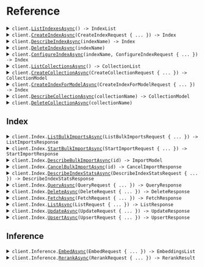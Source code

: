 # Reference
<details><summary><code>client.<a href="/src/Pinecone/BasePinecone.cs">ListIndexesAsync</a>() -> IndexList</code></summary>
<dl>
<dd>

#### 📝 Description

<dl>
<dd>

<dl>
<dd>

This operation returns a list of all indexes in a project.
</dd>
</dl>
</dd>
</dl>

#### 🔌 Usage

<dl>
<dd>

<dl>
<dd>

```csharp
await client.ListIndexesAsync();
```
</dd>
</dl>
</dd>
</dl>


</dd>
</dl>
</details>

<details><summary><code>client.<a href="/src/Pinecone/BasePinecone.cs">CreateIndexAsync</a>(CreateIndexRequest { ... }) -> Index</code></summary>
<dl>
<dd>

#### 📝 Description

<dl>
<dd>

<dl>
<dd>

This operation deploys a Pinecone index. This is where you specify the measure of similarity, the dimension of vectors to be stored in the index, which cloud provider you would like to deploy with, and more.
  
For guidance and examples, see [Create an index](https://docs.pinecone.io/guides/indexes/create-an-index#create-a-serverless-index).
</dd>
</dl>
</dd>
</dl>

#### 🔌 Usage

<dl>
<dd>

<dl>
<dd>

```csharp
await client.CreateIndexAsync(
    new CreateIndexRequest
    {
        Name = "movie-recommendations",
        Dimension = 1536,
        Metric = CreateIndexRequestMetric.Cosine,
        DeletionProtection = DeletionProtection.Enabled,
        Spec = new ServerlessIndexSpec
        {
            Serverless = new ServerlessSpec
            {
                Cloud = ServerlessSpecCloud.Gcp,
                Region = "us-east1",
            },
        },
    }
);
```
</dd>
</dl>
</dd>
</dl>

#### ⚙️ Parameters

<dl>
<dd>

<dl>
<dd>

**request:** `CreateIndexRequest` 
    
</dd>
</dl>
</dd>
</dl>


</dd>
</dl>
</details>

<details><summary><code>client.<a href="/src/Pinecone/BasePinecone.cs">DescribeIndexAsync</a>(indexName) -> Index</code></summary>
<dl>
<dd>

#### 📝 Description

<dl>
<dd>

<dl>
<dd>

Get a description of an index.
</dd>
</dl>
</dd>
</dl>

#### 🔌 Usage

<dl>
<dd>

<dl>
<dd>

```csharp
await client.DescribeIndexAsync("test-index");
```
</dd>
</dl>
</dd>
</dl>

#### ⚙️ Parameters

<dl>
<dd>

<dl>
<dd>

**indexName:** `string` — The name of the index to be described.
    
</dd>
</dl>
</dd>
</dl>


</dd>
</dl>
</details>

<details><summary><code>client.<a href="/src/Pinecone/BasePinecone.cs">DeleteIndexAsync</a>(indexName)</code></summary>
<dl>
<dd>

#### 📝 Description

<dl>
<dd>

<dl>
<dd>

This operation deletes an existing index.
</dd>
</dl>
</dd>
</dl>

#### 🔌 Usage

<dl>
<dd>

<dl>
<dd>

```csharp
await client.DeleteIndexAsync("test-index");
```
</dd>
</dl>
</dd>
</dl>

#### ⚙️ Parameters

<dl>
<dd>

<dl>
<dd>

**indexName:** `string` — The name of the index to delete.
    
</dd>
</dl>
</dd>
</dl>


</dd>
</dl>
</details>

<details><summary><code>client.<a href="/src/Pinecone/BasePinecone.cs">ConfigureIndexAsync</a>(indexName, ConfigureIndexRequest { ... }) -> Index</code></summary>
<dl>
<dd>

#### 📝 Description

<dl>
<dd>

<dl>
<dd>

This operation configures an existing index. 

For serverless indexes, you can configure index deletion protection, tags, and integrated inference embedding settings for the index. For pod-based indexes, you can configure the pod size, number of replicas, tags, and index deletion protection.

It is not possible to change the pod type of a pod-based index. However, you can create a collection from a pod-based index and then [create a new pod-based index with a different pod type](http://docs.pinecone.io/guides/indexes/create-an-index#create-an-index-from-a-collection) from the collection. For guidance and examples, see [Configure an index](http://docs.pinecone.io/guides/indexes/configure-an-index).
</dd>
</dl>
</dd>
</dl>

#### 🔌 Usage

<dl>
<dd>

<dl>
<dd>

```csharp
await client.ConfigureIndexAsync(
    "test-index",
    new ConfigureIndexRequest
    {
        Spec = new ConfigureIndexRequestSpec
        {
            Pod = new ConfigureIndexRequestSpecPod { PodType = "p1.x2" },
        },
    }
);
```
</dd>
</dl>
</dd>
</dl>

#### ⚙️ Parameters

<dl>
<dd>

<dl>
<dd>

**indexName:** `string` — The name of the index to configure.
    
</dd>
</dl>

<dl>
<dd>

**request:** `ConfigureIndexRequest` 
    
</dd>
</dl>
</dd>
</dl>


</dd>
</dl>
</details>

<details><summary><code>client.<a href="/src/Pinecone/BasePinecone.cs">ListCollectionsAsync</a>() -> CollectionList</code></summary>
<dl>
<dd>

#### 📝 Description

<dl>
<dd>

<dl>
<dd>

This operation returns a list of all collections in a project.
Serverless indexes do not support collections.
</dd>
</dl>
</dd>
</dl>

#### 🔌 Usage

<dl>
<dd>

<dl>
<dd>

```csharp
await client.ListCollectionsAsync();
```
</dd>
</dl>
</dd>
</dl>


</dd>
</dl>
</details>

<details><summary><code>client.<a href="/src/Pinecone/BasePinecone.cs">CreateCollectionAsync</a>(CreateCollectionRequest { ... }) -> CollectionModel</code></summary>
<dl>
<dd>

#### 📝 Description

<dl>
<dd>

<dl>
<dd>

This operation creates a Pinecone collection.
  
Serverless indexes do not support collections.
</dd>
</dl>
</dd>
</dl>

#### 🔌 Usage

<dl>
<dd>

<dl>
<dd>

```csharp
await client.CreateCollectionAsync(
    new CreateCollectionRequest { Name = "example-collection", Source = "example-source-index" }
);
```
</dd>
</dl>
</dd>
</dl>

#### ⚙️ Parameters

<dl>
<dd>

<dl>
<dd>

**request:** `CreateCollectionRequest` 
    
</dd>
</dl>
</dd>
</dl>


</dd>
</dl>
</details>

<details><summary><code>client.<a href="/src/Pinecone/BasePinecone.cs">CreateIndexForModelAsync</a>(CreateIndexForModelRequest { ... }) -> Index</code></summary>
<dl>
<dd>

#### 📝 Description

<dl>
<dd>

<dl>
<dd>

This operation creates a serverless integrated inference index for a specific embedding model.

Refer to the [model guide](https://docs.pinecone.io/guides/inference/understanding-inference#embedding-models) for available models and model details.
</dd>
</dl>
</dd>
</dl>

#### 🔌 Usage

<dl>
<dd>

<dl>
<dd>

```csharp
await client.CreateIndexForModelAsync(
    new CreateIndexForModelRequest
    {
        Name = "multilingual-e5-large-index",
        Cloud = CreateIndexForModelRequestCloud.Gcp,
        Region = "us-east1",
        DeletionProtection = DeletionProtection.Enabled,
        Embed = new CreateIndexForModelRequestEmbed
        {
            Model = "multilingual-e5-large",
            Metric = CreateIndexForModelRequestEmbedMetric.Cosine,
            FieldMap = new Dictionary<string, object>() { { "text", "your-text-field" } },
        },
    }
);
```
</dd>
</dl>
</dd>
</dl>

#### ⚙️ Parameters

<dl>
<dd>

<dl>
<dd>

**request:** `CreateIndexForModelRequest` 
    
</dd>
</dl>
</dd>
</dl>


</dd>
</dl>
</details>

<details><summary><code>client.<a href="/src/Pinecone/BasePinecone.cs">DescribeCollectionAsync</a>(collectionName) -> CollectionModel</code></summary>
<dl>
<dd>

#### 📝 Description

<dl>
<dd>

<dl>
<dd>

This operation gets a description of a collection.
Serverless indexes do not support collections.
</dd>
</dl>
</dd>
</dl>

#### 🔌 Usage

<dl>
<dd>

<dl>
<dd>

```csharp
await client.DescribeCollectionAsync("tiny-collection");
```
</dd>
</dl>
</dd>
</dl>

#### ⚙️ Parameters

<dl>
<dd>

<dl>
<dd>

**collectionName:** `string` — The name of the collection to be described.
    
</dd>
</dl>
</dd>
</dl>


</dd>
</dl>
</details>

<details><summary><code>client.<a href="/src/Pinecone/BasePinecone.cs">DeleteCollectionAsync</a>(collectionName)</code></summary>
<dl>
<dd>

#### 📝 Description

<dl>
<dd>

<dl>
<dd>

This operation deletes an existing collection.
Serverless indexes do not support collections.
</dd>
</dl>
</dd>
</dl>

#### 🔌 Usage

<dl>
<dd>

<dl>
<dd>

```csharp
await client.DeleteCollectionAsync("test-collection");
```
</dd>
</dl>
</dd>
</dl>

#### ⚙️ Parameters

<dl>
<dd>

<dl>
<dd>

**collectionName:** `string` — The name of the collection.
    
</dd>
</dl>
</dd>
</dl>


</dd>
</dl>
</details>

## Index
<details><summary><code>client.Index.<a href="/src/Pinecone/Index/IndexClient.cs">ListBulkImportsAsync</a>(ListBulkImportsRequest { ... }) -> ListImportsResponse</code></summary>
<dl>
<dd>

#### 📝 Description

<dl>
<dd>

<dl>
<dd>

The `list_imports` operation lists all recent and ongoing import operations.

By default, `list_imports` returns up to 100 imports per page. If the `limit` parameter is set, `list` returns up to that number of imports instead. Whenever there are additional IDs to return, the response also includes a `pagination_token` that you can use to get the next batch of imports. When the response does not include a `pagination_token`, there are no more imports to return.

For guidance and examples, see [Import data](https://docs.pinecone.io/guides/data/import-data).
</dd>
</dl>
</dd>
</dl>

#### 🔌 Usage

<dl>
<dd>

<dl>
<dd>

```csharp
await client.Index.ListBulkImportsAsync(new ListBulkImportsRequest());
```
</dd>
</dl>
</dd>
</dl>

#### ⚙️ Parameters

<dl>
<dd>

<dl>
<dd>

**request:** `ListBulkImportsRequest` 
    
</dd>
</dl>
</dd>
</dl>


</dd>
</dl>
</details>

<details><summary><code>client.Index.<a href="/src/Pinecone/Index/IndexClient.cs">StartBulkImportAsync</a>(StartImportRequest { ... }) -> StartImportResponse</code></summary>
<dl>
<dd>

#### 📝 Description

<dl>
<dd>

<dl>
<dd>

The `start_import` operation starts an asynchronous import of vectors from object storage into an index.

For guidance and examples, see [Import data](https://docs.pinecone.io/guides/data/import-data).
</dd>
</dl>
</dd>
</dl>

#### 🔌 Usage

<dl>
<dd>

<dl>
<dd>

```csharp
await client.Index.StartBulkImportAsync(new StartImportRequest { Uri = "uri" });
```
</dd>
</dl>
</dd>
</dl>

#### ⚙️ Parameters

<dl>
<dd>

<dl>
<dd>

**request:** `StartImportRequest` 
    
</dd>
</dl>
</dd>
</dl>


</dd>
</dl>
</details>

<details><summary><code>client.Index.<a href="/src/Pinecone/Index/IndexClient.cs">DescribeBulkImportAsync</a>(id) -> ImportModel</code></summary>
<dl>
<dd>

#### 📝 Description

<dl>
<dd>

<dl>
<dd>

The `describe_import` operation returns details of a specific import operation.

For guidance and examples, see [Import data](https://docs.pinecone.io/guides/data/import-data).
</dd>
</dl>
</dd>
</dl>

#### 🔌 Usage

<dl>
<dd>

<dl>
<dd>

```csharp
await client.Index.DescribeBulkImportAsync("101");
```
</dd>
</dl>
</dd>
</dl>

#### ⚙️ Parameters

<dl>
<dd>

<dl>
<dd>

**id:** `string` — Unique identifier for the import operation.
    
</dd>
</dl>
</dd>
</dl>


</dd>
</dl>
</details>

<details><summary><code>client.Index.<a href="/src/Pinecone/Index/IndexClient.cs">CancelBulkImportAsync</a>(id) -> CancelImportResponse</code></summary>
<dl>
<dd>

#### 📝 Description

<dl>
<dd>

<dl>
<dd>

The `cancel_import` operation cancels an import operation if it is not yet finished. It has no effect if the operation is already finished.

For guidance and examples, see [Import data](https://docs.pinecone.io/guides/data/import-data).
</dd>
</dl>
</dd>
</dl>

#### 🔌 Usage

<dl>
<dd>

<dl>
<dd>

```csharp
await client.Index.CancelBulkImportAsync("101");
```
</dd>
</dl>
</dd>
</dl>

#### ⚙️ Parameters

<dl>
<dd>

<dl>
<dd>

**id:** `string` — Unique identifier for the import operation.
    
</dd>
</dl>
</dd>
</dl>


</dd>
</dl>
</details>

<details><summary><code>client.Index.<a href="/src/Pinecone/Index/IndexClient.cs">DescribeIndexStatsAsync</a>(DescribeIndexStatsRequest { ... }) -> DescribeIndexStatsResponse</code></summary>
<dl>
<dd>

#### 📝 Description

<dl>
<dd>

<dl>
<dd>

Get index stats

 The `describe_index_stats` operation returns statistics about the contents of an index, including the vector count per namespace, the number of dimensions, and the index fullness.

 Serverless indexes scale automatically as needed, so index fullness is relevant only for pod-based indexes.
</dd>
</dl>
</dd>
</dl>

#### 🔌 Usage

<dl>
<dd>

<dl>
<dd>

```csharp
await client.Index.DescribeIndexStatsAsync(new DescribeIndexStatsRequest());
```
</dd>
</dl>
</dd>
</dl>

#### ⚙️ Parameters

<dl>
<dd>

<dl>
<dd>

**request:** `DescribeIndexStatsRequest` 
    
</dd>
</dl>
</dd>
</dl>


</dd>
</dl>
</details>

<details><summary><code>client.Index.<a href="/src/Pinecone/Index/IndexClient.cs">QueryAsync</a>(QueryRequest { ... }) -> QueryResponse</code></summary>
<dl>
<dd>

#### 📝 Description

<dl>
<dd>

<dl>
<dd>

Query vectors

 The `query` operation searches a namespace, using a query vector. It retrieves the ids of the most similar items in a namespace, along with their similarity scores.

 For guidance and examples, see [Query data](https://docs.pinecone.io/guides/data/query-data).
</dd>
</dl>
</dd>
</dl>

#### 🔌 Usage

<dl>
<dd>

<dl>
<dd>

```csharp
await client.Index.QueryAsync(
    new QueryRequest
    {
        TopK = 3,
        Namespace = "example",
        IncludeValues = true,
        IncludeMetadata = true,
    }
);
```
</dd>
</dl>
</dd>
</dl>

#### ⚙️ Parameters

<dl>
<dd>

<dl>
<dd>

**request:** `QueryRequest` 
    
</dd>
</dl>
</dd>
</dl>


</dd>
</dl>
</details>

<details><summary><code>client.Index.<a href="/src/Pinecone/Index/IndexClient.cs">DeleteAsync</a>(DeleteRequest { ... }) -> DeleteResponse</code></summary>
<dl>
<dd>

#### 📝 Description

<dl>
<dd>

<dl>
<dd>

Delete vectors

 The `delete` operation deletes vectors, by id, from a single namespace.

 For guidance and examples, see [Delete data](https://docs.pinecone.io/guides/data/delete-data).
</dd>
</dl>
</dd>
</dl>

#### 🔌 Usage

<dl>
<dd>

<dl>
<dd>

```csharp
await client.Index.DeleteAsync(
    new DeleteRequest
    {
        Ids = new List<string>() { "v1", "v2", "v3" },
        Namespace = "example",
    }
);
```
</dd>
</dl>
</dd>
</dl>

#### ⚙️ Parameters

<dl>
<dd>

<dl>
<dd>

**request:** `DeleteRequest` 
    
</dd>
</dl>
</dd>
</dl>


</dd>
</dl>
</details>

<details><summary><code>client.Index.<a href="/src/Pinecone/Index/IndexClient.cs">FetchAsync</a>(FetchRequest { ... }) -> FetchResponse</code></summary>
<dl>
<dd>

#### 📝 Description

<dl>
<dd>

<dl>
<dd>

Fetch vectors

 The `fetch` operation looks up and returns vectors, by ID, from a single namespace. The returned vectors include the vector data and/or metadata.

 For guidance and examples, see [Fetch data](https://docs.pinecone.io/guides/data/fetch-data).
</dd>
</dl>
</dd>
</dl>

#### 🔌 Usage

<dl>
<dd>

<dl>
<dd>

```csharp
await client.Index.FetchAsync(new FetchRequest { Ids = ["v1"], Namespace = "example" });
```
</dd>
</dl>
</dd>
</dl>

#### ⚙️ Parameters

<dl>
<dd>

<dl>
<dd>

**request:** `FetchRequest` 
    
</dd>
</dl>
</dd>
</dl>


</dd>
</dl>
</details>

<details><summary><code>client.Index.<a href="/src/Pinecone/Index/IndexClient.cs">ListAsync</a>(ListRequest { ... }) -> ListResponse</code></summary>
<dl>
<dd>

#### 📝 Description

<dl>
<dd>

<dl>
<dd>

List vector IDs

 The `list` operation lists the IDs of vectors in a single namespace of a serverless index. An optional prefix can be passed to limit the results to IDs with a common prefix.

 `list` returns up to 100 IDs at a time by default in sorted order (bitwise/"C" collation). If the `limit` parameter is set, `list` returns up to that number of IDs instead. Whenever there are additional IDs to return, the response also includes a `pagination_token` that you can use to get the next batch of IDs. When the response does not include a `pagination_token`, there are no more IDs to return.

 For guidance and examples, see [List record IDs](https://docs.pinecone.io/guides/data/list-record-ids).

 **Note:** `list` is supported only for serverless indexes.
</dd>
</dl>
</dd>
</dl>

#### 🔌 Usage

<dl>
<dd>

<dl>
<dd>

```csharp
await client.Index.ListAsync(
    new ListRequest
    {
        Limit = 50,
        Namespace = "example",
        PaginationToken = "eyJza2lwX3Bhc3QiOiIxMDEwMy0=",
    }
);
```
</dd>
</dl>
</dd>
</dl>

#### ⚙️ Parameters

<dl>
<dd>

<dl>
<dd>

**request:** `ListRequest` 
    
</dd>
</dl>
</dd>
</dl>


</dd>
</dl>
</details>

<details><summary><code>client.Index.<a href="/src/Pinecone/Index/IndexClient.cs">UpdateAsync</a>(UpdateRequest { ... }) -> UpdateResponse</code></summary>
<dl>
<dd>

#### 📝 Description

<dl>
<dd>

<dl>
<dd>

Update a vector

 The `update` operation updates a vector in a namespace. If a value is included, it will overwrite the previous value. If a `set_metadata` is included, the values of the fields specified in it will be added or overwrite the previous value.

 For guidance and examples, see [Update data](https://docs.pinecone.io/guides/data/update-data).
</dd>
</dl>
</dd>
</dl>

#### 🔌 Usage

<dl>
<dd>

<dl>
<dd>

```csharp
await client.Index.UpdateAsync(
    new UpdateRequest
    {
        Id = "v1",
        Namespace = "example",
        Values = new[] { 42.2f, 50.5f, 60.8f },
    }
);
```
</dd>
</dl>
</dd>
</dl>

#### ⚙️ Parameters

<dl>
<dd>

<dl>
<dd>

**request:** `UpdateRequest` 
    
</dd>
</dl>
</dd>
</dl>


</dd>
</dl>
</details>

<details><summary><code>client.Index.<a href="/src/Pinecone/Index/IndexClient.cs">UpsertAsync</a>(UpsertRequest { ... }) -> UpsertResponse</code></summary>
<dl>
<dd>

#### 📝 Description

<dl>
<dd>

<dl>
<dd>

Upsert vectors

 The `upsert` operation writes vectors into a namespace. If a new value is upserted for an existing vector ID, it will overwrite the previous value.

 For guidance and examples, see [Upsert data](https://docs.pinecone.io/guides/data/upsert-data).
</dd>
</dl>
</dd>
</dl>

#### 🔌 Usage

<dl>
<dd>

<dl>
<dd>

```csharp
await client.Index.UpsertAsync(
    new UpsertRequest
    {
        Vectors = new List<Vector>()
        {
            new Vector { Id = "v1", Values = new[] { 0.1f, 0.2f, 0.3f } },
        },
    }
);
```
</dd>
</dl>
</dd>
</dl>

#### ⚙️ Parameters

<dl>
<dd>

<dl>
<dd>

**request:** `UpsertRequest` 
    
</dd>
</dl>
</dd>
</dl>


</dd>
</dl>
</details>

## Inference
<details><summary><code>client.Inference.<a href="/src/Pinecone/Inference/InferenceClient.cs">EmbedAsync</a>(EmbedRequest { ... }) -> EmbeddingsList</code></summary>
<dl>
<dd>

#### 📝 Description

<dl>
<dd>

<dl>
<dd>

Generate embeddings for input data.

For guidance and examples, see [Generate embeddings](https://docs.pinecone.io/guides/inference/generate-embeddings).
</dd>
</dl>
</dd>
</dl>

#### 🔌 Usage

<dl>
<dd>

<dl>
<dd>

```csharp
await client.Inference.EmbedAsync(
    new EmbedRequest
    {
        Model = "multilingual-e5-large",
        Inputs = new List<EmbedRequestInputsItem>() { new EmbedRequestInputsItem() },
    }
);
```
</dd>
</dl>
</dd>
</dl>

#### ⚙️ Parameters

<dl>
<dd>

<dl>
<dd>

**request:** `EmbedRequest` 
    
</dd>
</dl>
</dd>
</dl>


</dd>
</dl>
</details>

<details><summary><code>client.Inference.<a href="/src/Pinecone/Inference/InferenceClient.cs">RerankAsync</a>(RerankRequest { ... }) -> RerankResult</code></summary>
<dl>
<dd>

#### 📝 Description

<dl>
<dd>

<dl>
<dd>

Rerank documents according to their relevance to a query.

For guidance and examples, see [Rerank documents](https://docs.pinecone.io/guides/inference/rerank).
</dd>
</dl>
</dd>
</dl>

#### 🔌 Usage

<dl>
<dd>

<dl>
<dd>

```csharp
await client.Inference.RerankAsync(
    new RerankRequest
    {
        Model = "bge-reranker-v2-m3",
        Query = "What is the capital of France?",
        Documents = new List<Dictionary<string, object?>>()
        {
            new Dictionary<string, object>()
            {
                { "id", "1" },
                { "text", "Paris is the capital of France." },
                { "title", "France" },
                { "url", "https://example.com" },
            },
        },
    }
);
```
</dd>
</dl>
</dd>
</dl>

#### ⚙️ Parameters

<dl>
<dd>

<dl>
<dd>

**request:** `RerankRequest` 
    
</dd>
</dl>
</dd>
</dl>


</dd>
</dl>
</details>
